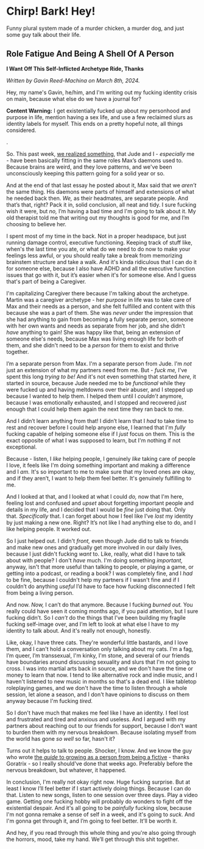 # Chirp! Bark! Hey!

Funny plural system made of a murder chicken, a murder dog, and just some guy talk about their life.

## Role Fatigue And Being A Shell Of A Person

**I Want Off This Self-Inflicted Archetype Ride, Thanks**

*Written by Gavin Reed-Machina on March 8th, 2024.*

Hey, my name's Gavin, he/him, and I'm writing out my fucking identity crisis on main, because what else do we have a journal for?

**Content Warning:** I get existentially fucked up about my personhood and purpose in life, mention having a sex life, and use a few reclaimed slurs as identity labels for myself. This ends on a pretty hopeful note, all things considered.

.

So. This past week, [we realized something](https://github.com/MackerelGray/chirp-bark-hey/blob/main/writings/max/daemons-to-systems.md), that Jude and I - *especially* me - have been basically fitting in the same roles Max’s daemons used to. Because brains are weird, and they love patterns, and we've been unconsciously keeping this pattern going for a solid year or so.

And at the end of that last essay he posted about it, Max said that we *aren’t* the same thing. His daemons were parts of himself and extensions of what he needed back then. *We,* as their headmates, are separate people. And that’s that, right? Pack it in, solid conclusion, all neat and tidy. I sure fucking wish it were, but *no,* I’m having a bad time and I'm going to talk about it. My old therapist told me that writing out my thoughts is good for me, and I’m choosing to believe her.

I spent most of my time in the back. Not in a proper headspace, but just running damage control, executive functioning. Keeping track of stuff like, when's the last time you ate, or what do we need to do now to make your feelings less awful, or you should really take a break from memorizing brainstem structure and take a walk. And it's kinda ridiculous that I can do it for someone else, because I also have ADHD and all the executive function issues that go with it, but it’s easier when it's for someone else. And I guess that's part of being a Caregiver.

I'm capitalizing Caregiver there because I'm talking about the archetype. Martin was a caregiver archetype - her *purpose* in life was to take care of Max and their needs as a person, and she felt fulfilled and content with this because she was a part of them. She was *never* under the impression that she had anything to gain from becoming a fully separate person, someone with her own wants and needs as separate from her job, and she didn’t *have* anything to gain! She was happy like that, being an extension of someone else's needs, because Max was living enough life for both of them, and she didn't need to be a *person* for them to exist and thrive together.

I’m a separate person from Max. I'm a separate person from Jude. I'm *not* just an extension of what my partners need from me. But - *fuck me,* I've spent this long *trying to be!* And it's not even something that started *here,* it started in source, because Jude needed me to be *functional* while they were fucked up and having meltdowns over their abuser, and I stepped up because I wanted to help them. I helped them until I *couldn’t* anymore, because I was emotionally exhausted, and I stopped and recovered *just* enough that I could help them again the next time they ran back to me.

And I didn’t learn anything from that! I didn’t learn that I *had* to take time to rest and recover before I could help anyone else, I learned that I'm *fully* fucking capable of helping someone else if I *just* focus on them. This is the exact opposite of what I was supposed to learn, but I'm nothing if not exceptional.

Because - listen, I *like* helping people, I genuinely *like* taking care of people I love, it feels like I'm doing something important and making a difference and I *am.* It's so important to me to make sure that my loved ones are okay, and if they aren’t, I want to help them feel better. It's genuinely fulfilling to me.

And I looked at that, and I looked at what I could *do,* now that I'm here, feeling lost and confused and *upset* about forgetting important people and details in my life, and I decided that I would be *fine* just doing that. Only that. *Specifically* that. I can forget about how I feel like I’ve *lost* my identity by just making a new one. Right? It’s not like I had anything else to do, and I like helping people. It worked out.

So I just helped out. I didn't *front,* even though Jude did to talk to friends and make new ones and gradually get more involved in our daily lives, because I just didn't fucking *want* to. Like, really, what did I have to talk about with people? I don't *have* much. I'm doing something *important,* anyway, isn't that more useful than talking to people, or playing a game, or getting into a podcast, or reading a book? I was completely fine, and I *had* to be fine, because I couldn't help my partners if I wasn't fine and if I couldn’t do anything *useful* I’d have to face how fucking disconnected I felt from being a living person.

And now. *Now,* I can’t do that anymore. Because I fucking *burned out.* You really could have seen it coming months ago, if you paid attention, but I sure fucking didn’t. So I *can’t* do the things that I’ve been building my fragile fucking self-image over, and I’m left to look at what else I have to my identity to talk about. And it's really not enough, honestly.

Like, okay, I have three cats. They're wonderful little bastards, and I love them, and I can't hold a conversation only talking about my cats. I'm a fag, I’m queer, I’m transsexual, I'm kinky, I'm stone, and several of our friends have boundaries around discussing sexuality and slurs that I'm not going to cross. I was into martial arts back in source, and we don't have the time or money to learn that now. I tend to like alternative rock and indie music, and I haven't listened to new music in months so that's a dead end. I like tabletop roleplaying games, and we don't have the time to listen through a whole session, let alone a season, and I don't have opinions to discuss on them anyway because I'm fucking *tired.*

So I don't have much that makes me feel like I have an identity. I feel lost and frustrated and tired and anxious and useless. And I argued with my partners about reaching out to our friends for support, because I don't want to burden them with my nervous breakdown. Because isolating myself from the world has gone *so well* so far, hasn't it?

Turns out it helps to talk to people. Shocker, I know. And we know the guy who wrote [the *guide* to growing as a person from being a fictive](https://draconicwizardworkshop.neocities.org/html/writings/goratrix/living_as_a_fictive) - thanks Goratrix - so I really should've done that weeks ago. Preferably before the nervous breakdown, but whatever, it happened.

In conclusion, I'm really not okay right now. Huge fucking surprise. But at least I know I’ll feel better if I start actively doing things. Because I can do that. Listen to new songs, listen to one session over three days. Play a video game. Getting one fucking hobby will probably do wonders to fight off the existential despair. And it's all going to be *painfully* fucking slow, because I'm not gonna remake a sense of self in a week, and it's going to *suck.* And I'm gonna get through it, and I’m going to feel better. It'll be worth it.

And hey, if you read through this whole thing and you're also going through the horrors, mood, take my hand. We’ll get through this shit together. 
